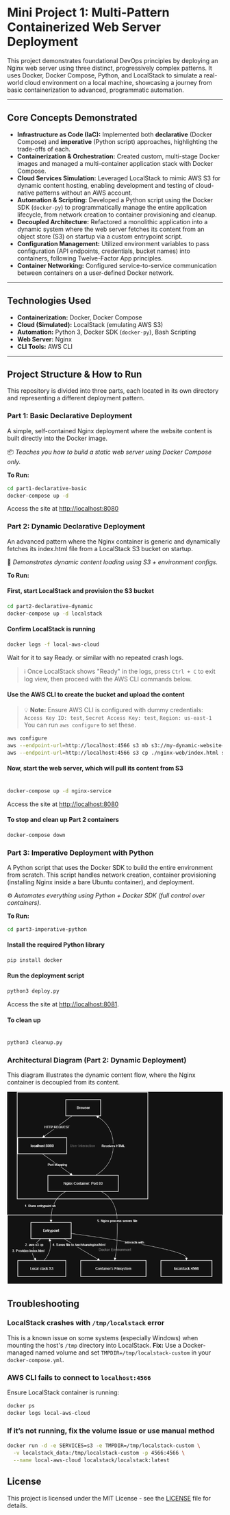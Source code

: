# Mini Project 1: Multi-Pattern Containerized Web Server Deployment

This project demonstrates foundational DevOps principles by deploying an Nginx web server using three distinct, progressively complex patterns. It uses Docker, Docker Compose, Python, and LocalStack to simulate a real-world cloud environment on a local machine, showcasing a journey from basic containerization to advanced, programmatic automation.

---

## Core Concepts Demonstrated

- **Infrastructure as Code (IaC):** Implemented both **declarative** (Docker Compose) and **imperative** (Python script) approaches, highlighting the trade-offs of each.
- **Containerization & Orchestration:** Created custom, multi-stage Docker images and managed a multi-container application stack with Docker Compose.
- **Cloud Services Simulation:** Leveraged LocalStack to mimic AWS S3 for dynamic content hosting, enabling development and testing of cloud-native patterns without an AWS account.
- **Automation & Scripting:** Developed a Python script using the Docker SDK (`docker-py`) to programmatically manage the entire application lifecycle, from network creation to container provisioning and cleanup.
- **Decoupled Architecture:** Refactored a monolithic application into a dynamic system where the web server fetches its content from an object store (S3) on startup via a custom entrypoint script.
- **Configuration Management:** Utilized environment variables to pass configuration (API endpoints, credentials, bucket names) into containers, following Twelve-Factor App principles.
- **Container Networking:** Configured service-to-service communication between containers on a user-defined Docker network.

---

## Technologies Used

- **Containerization:** Docker, Docker Compose
- **Cloud (Simulated):** LocalStack (emulating AWS S3)
- **Automation:** Python 3, Docker SDK (`docker-py`), Bash Scripting
- **Web Server:** Nginx
- **CLI Tools:** AWS CLI

---

## Project Structure & How to Run

This repository is divided into three parts, each located in its own directory and representing a different deployment pattern.

### Part 1: Basic Declarative Deployment

A simple, self-contained Nginx deployment where the website content is built directly into the Docker image.

📦 _Teaches you how to build a static web server using Docker Compose only._

**To Run:**

```bash
cd part1-declarative-basic
docker-compose up -d

```

Access the site at <http://localhost:8080>

### Part 2: Dynamic Declarative Deployment

An advanced pattern where the Nginx container is generic and dynamically fetches its index.html file from a LocalStack S3 bucket on startup.

🔁 _Demonstrates dynamic content loading using S3 + environment configs._

**To Run:**

#### First, start LocalStack and provision the S3 bucket

```bash
cd part2-declarative-dynamic
docker-compose up -d localstack
```

#### Confirm LocalStack is running

```bash
docker logs -f local-aws-cloud
```

Wait for it to say Ready. or similar with no repeated crash logs.

> ℹ️ Once LocalStack shows "Ready" in the logs, press `Ctrl + C` to exit log view, then proceed with the AWS CLI commands below.

#### Use the AWS CLI to create the bucket and upload the content

> 💡 **Note:** Ensure AWS CLI is configured with dummy credentials:
> `Access Key ID: test`, `Secret Access Key: test`, `Region: us-east-1`
> You can run `aws configure` to set these.

```bash
aws configure
aws --endpoint-url=http://localhost:4566 s3 mb s3://my-dynamic-website-bucket
aws --endpoint-url=http://localhost:4566 s3 cp ./nginx-web/index.html s3://my-dynamic-website-bucket/
```

#### Now, start the web server, which will pull its content from S3

```bash

docker-compose up -d nginx-service
```

Access the site at <http://localhost:8080>

#### To stop and clean up Part 2 containers

```bash
docker-compose down
```

### Part 3: Imperative Deployment with Python

A Python script that uses the Docker SDK to build the entire environment from scratch. This script handles network creation, container provisioning (installing Nginx inside a bare Ubuntu container), and deployment.

⚙️ _Automates everything using Python + Docker SDK (full control over containers)._

**To Run:**

```bash
cd part3-imperative-python
```

#### Install the required Python library

```bash
pip install docker
```

#### Run the deployment script

```bash
python3 deploy.py
```

Access the site at <http://localhost:8081>.

#### To clean up

```bash

python3 cleanup.py
```

### Architectural Diagram (Part 2: Dynamic Deployment)

This diagram illustrates the dynamic content flow, where the Nginx container is decoupled from its content.

![Architecture Diagram](./src/architecture-diagram.png)

## Troubleshooting

### LocalStack crashes with `/tmp/localstack` error

This is a known issue on some systems (especially Windows) when mounting the host's `/tmp` directory into LocalStack.
**Fix:** Use a Docker-managed named volume and set `TMPDIR=/tmp/localstack-custom` in your `docker-compose.yml`.

### AWS CLI fails to connect to `localhost:4566`

Ensure LocalStack container is running:

```bash
docker ps
docker logs local-aws-cloud
```

### If it’s not running, fix the volume issue or use manual method

```bash
docker run -d -e SERVICES=s3 -e TMPDIR=/tmp/localstack-custom \
  -v localstack_data:/tmp/localstack-custom -p 4566:4566 \
  --name local-aws-cloud localstack/localstack:latest
```

## License

This project is licensed under the MIT License - see the [LICENSE](LICENSE) file for details.
